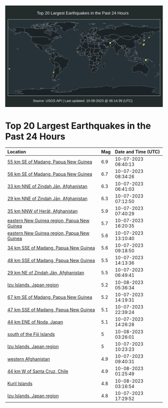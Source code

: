 ![Map](./map.png)

# Top 20 Largest Earthquakes in the Past 24 Hours

| Location | Mag | Date and Time (UTC) |
|:---|:---|:---|
| [55 km SE of Madang, Papua New Guinea](https://earthquake.usgs.gov/earthquakes/eventpage/us6000ldqf) | 6.9 | 10-07-2023 08:40:13 |
| [56 km SE of Madang, Papua New Guinea](https://earthquake.usgs.gov/earthquakes/eventpage/us6000ldqd) | 6.7 | 10-07-2023 08:34:26 |
| [33 km NNE of Zindah Jān, Afghanistan](https://earthquake.usgs.gov/earthquakes/eventpage/us6000ldpg) | 6.3 | 10-07-2023 06:41:03 |
| [29 km NNE of Zindah Jān, Afghanistan](https://earthquake.usgs.gov/earthquakes/eventpage/us6000ldpm) | 6.3 | 10-07-2023 07:12:50 |
| [35 km NNW of Herāt, Afghanistan](https://earthquake.usgs.gov/earthquakes/eventpage/us6000ldpv) | 5.9 | 10-07-2023 07:40:29 |
| [eastern New Guinea region, Papua New Guinea](https://earthquake.usgs.gov/earthquakes/eventpage/us6000ldv4) | 5.7 | 10-07-2023 16:20:35 |
| [eastern New Guinea region, Papua New Guinea](https://earthquake.usgs.gov/earthquakes/eventpage/us6000lduj) | 5.6 | 10-07-2023 13:10:40 |
| [34 km SSE of Madang, Papua New Guinea](https://earthquake.usgs.gov/earthquakes/eventpage/us6000ldsf) | 5.6 | 10-07-2023 09:18:50 |
| [48 km SSE of Madang, Papua New Guinea](https://earthquake.usgs.gov/earthquakes/eventpage/us6000ldus) | 5.5 | 10-07-2023 14:13:36 |
| [29 km NE of Zindah Jān, Afghanistan](https://earthquake.usgs.gov/earthquakes/eventpage/us6000ldph) | 5.5 | 10-07-2023 06:49:41 |
| [Izu Islands, Japan region](https://earthquake.usgs.gov/earthquakes/eventpage/us6000ldyn) | 5.2 | 10-08-2023 05:36:34 |
| [67 km SE of Madang, Papua New Guinea](https://earthquake.usgs.gov/earthquakes/eventpage/us6000ldut) | 5.2 | 10-07-2023 14:19:31 |
| [47 km SSE of Madang, Papua New Guinea](https://earthquake.usgs.gov/earthquakes/eventpage/us6000ldws) | 5.1 | 10-07-2023 22:39:24 |
| [44 km ENE of Noda, Japan](https://earthquake.usgs.gov/earthquakes/eventpage/us6000lduu) | 5.1 | 10-07-2023 14:26:28 |
| [south of the Fiji Islands](https://earthquake.usgs.gov/earthquakes/eventpage/us6000ldy2) | 5 | 10-08-2023 03:26:01 |
| [Izu Islands, Japan region](https://earthquake.usgs.gov/earthquakes/eventpage/us6000ldth) | 5 | 10-07-2023 10:23:23 |
| [western Afghanistan](https://earthquake.usgs.gov/earthquakes/eventpage/us6000ldt7) | 4.9 | 10-07-2023 09:40:31 |
| [44 km W of Santa Cruz, Chile](https://earthquake.usgs.gov/earthquakes/eventpage/us6000ldxh) | 4.9 | 10-08-2023 01:25:49 |
| [Kuril Islands](https://earthquake.usgs.gov/earthquakes/eventpage/us6000ldy5) | 4.8 | 10-08-2023 03:16:54 |
| [Izu Islands, Japan region](https://earthquake.usgs.gov/earthquakes/eventpage/us6000ldvd) | 4.8 | 10-07-2023 17:29:52 |
